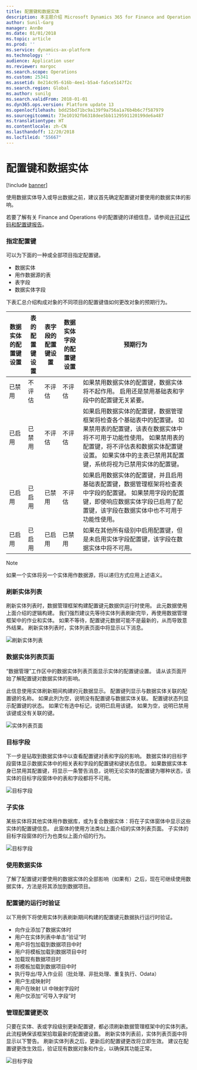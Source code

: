```yaml
---
title: 配置键和数据实体
description: 本主题介绍 Microsoft Dynamics 365 for Finance and Operations 中配置键与数据实体之间的关系。
author: Sunil-Garg
manager: AnnBe
ms.date: 01/01/2018
ms.topic: article
ms.prod: ''
ms.service: dynamics-ax-platform
ms.technology: ''
audience: Application user
ms.reviewer: margoc
ms.search.scope: Operations
ms.custom: 25341
ms.assetid: 8e214c95-616b-4ee1-b5a4-fa5ce5147f2c
ms.search.region: Global
ms.author: sunilg
ms.search.validFrom: 2018-01-01
ms.dyn365.ops.version: Platform update 13
ms.openlocfilehash: bdd25bd71bc9a139f9a756a1a76b4b6c7f587979
ms.sourcegitcommit: 73e10192fb6318dee5bb1129591120199de6a487
ms.translationtype: HT
ms.contentlocale: zh-CN
ms.lasthandoff: 12/20/2018
ms.locfileid: "55667"
---
```

# <a name="configuration-keys-and-data-entities"></a>配置键和数据实体

[!include [banner](../includes/banner.md)]

使用数据实体导入或导出数据之前，建议首先确定配置键对要使用的数据实体的影响。

若要了解有关 Finance and Operations 中的配置键的详细信息，请参阅[许可证代码和配置键报告](../sysadmin/license-codes-configuration-keys-report.md)。

### <a name="configuration-key-assignments"></a>指定配置键
可以为下面的一种或全部项目指定配置键。

- 数据实体
- 用作数据源的表
- 表字段
- 数据实体字段

下表汇总介绍构成对象的不同项目的配置键值如何更改对象的预期行为。

| 数据实体的配置键设置 | 表的配置键设置 | 表字段的配置键设置 | 数据实体字段的配置键设置 | 预期行为 |
|-----------------------------------------|------------------------------------|------------------------------------------|----------------------------------------|------------------|
| 已禁用                                | 不评估                      | 不评估                            | 不评估                          | 如果禁用数据实体的配置键，数据实体将不起作用。 启用还是禁用基础表和字段中的配置键无关紧要。 |
| 已启用                                 | 已禁用                           | 不评估                            | 不评估                          | 如果启用数据实体的配置键，数据管理框架将检查各个基础表中的配置键。 如果禁用表的配置键，该表在数据实体中将不可用于功能性使用。 如果禁用表的配置键，将不评估表和数据实体配置键设置。 如果实体中的主表已禁用其配置键，系统将视为已禁用实体的配置键。 |
| 已启用                                 | 已启用                            | 已禁用                                 | 不评估                          | 如果启用数据实体的配置键，并且启用基础表配置键，数据管理框架将检查表中字段的配置键。 如果禁用字段的配置键，即使响应数据实体字段已启用了配置键，该字段在数据实体中也不可用于功能性使用。 |
| 已启用                                 | 已启用                            | 已启用                                  | 已禁用                               | 如果在其他所有级别中启用配置键，但是未启用实体字段配置键，该字段在数据实体中将不可用。 |

> [!NOTE]
> 如果一个实体将另一个实体用作数据源，将以递归方式应用上述语义。

### <a name="entity-list-refresh"></a>刷新实体列表
刷新实体列表时，数据管理框架构建配置键元数据供运行时使用。 此元数据使用上面介绍的逻辑构建。 我们强烈建议先等待实体列表刷新完毕，再使用数据管理框架中的作业和实体。 如果不等待，配置键元数据可能不是最新的，从而导致意外结果。 刷新实体列表时，实体列表页面中将显示以下消息。

![刷新实体列表](./media/Entity_refresh_list.png)

### <a name="data-entity-list-page"></a>数据实体列表页面
“数据管理”工作区中的数据实体列表页面显示实体的配置键设置。 请从该页面开始了解配置键对数据实体的影响。

此信息使用实体刷新期间构建的元数据显示。 配置键列显示与数据实体关联的配置键的名称。 如果此列为空，说明没有配置键与数据实体关联。 配置键状态列显示配置键的状态。 如果它有选中标记，说明已启用该键。 如果为空，说明已禁用该键或没有关联的键。

![实体列表页面](./media/Data_entity_list_page.png)

### <a name="target-fields"></a>目标字段
下一步是钻取到数据实体中以查看配置键对表和字段的影响。 数据实体的目标字段窗体显示数据实体中的相关表和字段的配置键和键状态信息。 如果数据实体本身已禁用其配置键，将显示一条警告消息，说明无论实体的配置键为哪种状态，该实体的目标字段窗体中的表和字段都将不可用。

![目标字段](./media/Target_fields_1.png)

### <a name="child-entities"></a>子实体 
某些实体将其他实体用作数据库，或为复合数据实体：将在子实体窗体中显示这些实体的配置键信息。 此窗体的使用方法类似上面介绍的实体列表页面。 子实体的目标字段窗体的行为也类似上面介绍的行为。

![目标字段](./media/Target_fields_2.png)

### <a name="using-data-entities"></a>使用数据实体
了解了配置键对要使用的数据实体的全部影响（如果有）之后，现在可继续使用数据实体，方法是将其添加到数据项目。 

### <a name="run-time-validations-for-configuration-keys"></a>配置键的运行时验证
以下用例下将使用实体列表刷新期间构建的配置键元数据执行运行时验证。

- 向作业添加了数据实体时
- 用户在实体列表中单击“验证”时
- 用户将包加载到数据项目中时
- 用户将模板加载到数据项目中时
- 加载现有数据项目时
- 将模板加载到数据项目中时
- 执行导出/导入作业前（批处理、非批处理、重复执行、Odata）
- 用户生成映射时
- 用户在映射 UI 中映射字段时
- 用户仅添加“可导入字段”时

### <a name="managing-configuration-key-changes"></a>管理配置键更改
只要在实体、表或字段级别更新配置键，都必须刷新数据管理框架中的实体列表。 此流程确保该框架拾取最新的配置键设置。 刷新实体列表前，实体列表页面中将显示以下警告。 刷新实体列表之后，更新后的配置键更改将立即生效。 建议在配置键更改生效后，验证现有数据对象和作业，以确保其功能正常。

![目标字段](./media/Target_fields_3.png)

